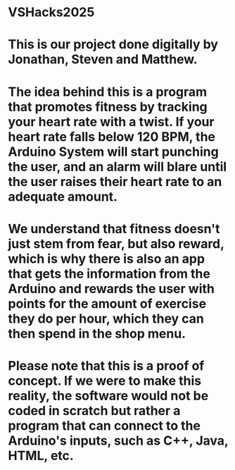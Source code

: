 # VSHacks2025
# This is our project done digitally by Jonathan, Steven and Matthew.
# The idea behind this is a program that promotes fitness by tracking your heart rate with a twist. If your heart rate falls below 120 BPM, the Arduino System will start punching the user, and an alarm will blare until the user raises their heart rate to an adequate amount. 
# We understand that fitness doesn't just stem from fear, but also reward, which is why there is also an app that gets the information from the Arduino and rewards the user with points for the amount of exercise they do per hour, which they can then spend in the shop menu.
# Please note that this is a proof of concept. If we were to make this reality, the software would not be coded in scratch but rather a program that can connect to the Arduino's inputs, such as C++, Java, HTML, etc. 
